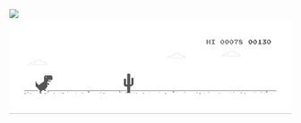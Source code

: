 <img src='https://tool.liumingye.cn/bingimg/img.php'>
<img src='https://raw.githubusercontent.com/JeansouLiu/JeansouLiu/main/dino.gif'>
